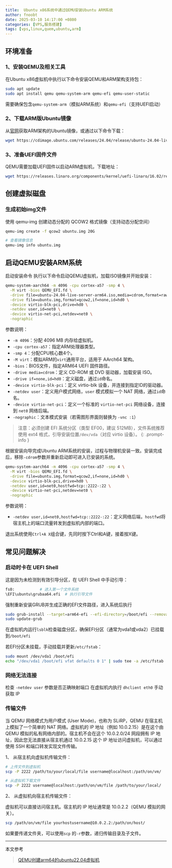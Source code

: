 ```yaml
---
title:  Ubuntu x86系统中通过QEMU安装Ubuntu ARM系统
author: fnoobt
date: 2025-03-10 14:17:00 +0800
categories: [VPS,服务搭建]
tags: [vps,linux,quem,ubuntu,arm]
---
```


## 环境准备
### 1、安装QEMU及相关工具
在Ubuntu x86虚拟机中执行以下命令安装QEMU和ARM架构支持包：
```bash
sudo apt update
sudo apt install qemu qemu-system-arm qemu-efi qemu-user-static
```

需要确保包含`qemu-system-arm`（模拟ARM系统）和`qemu-efi`（支持UEFI启动）

### 2、下载ARM版Ubuntu镜像
从[官网](https://cdimage.ubuntu.com/releases/)获取ARM架构的Ubuntu镜像，或通过以下命令下载：
```bash
wget https://cdimage.ubuntu.com/releases/24.04/release/ubuntu-24.04-live-server-arm64.iso
```
### 3、准备UEFI固件文件
QEMU需要加载UEFI固件以启动ARM虚拟机，下载地址：
```bash
wget https://releases.linaro.org/components/kernel/uefi-linaro/16.02/release/qemu64/QEMU_EFI.fd
```

## 创建虚拟磁盘
### 生成初始img文件
使用 qemu-img 创建动态分配的 QCOW2 格式镜像（支持动态分配空间）
```bash
qemu-img create -f qcow2 ubuntu.img 20G

# 查看镜像信息
qemu-img info ubuntu.img
```

## 启动QEMU安装ARM系统
​启动安装命令
执行以下命令启动QEMU虚拟机，加载ISO镜像并开始安装：
```bash
qemu-system-aarch64 -m 4096 -cpu cortex-a57 -smp 4 \
  -M virt -bios QEMU_EFI.fd \
  -drive file=ubuntu-24.04-live-server-arm64.iso,media=cdrom,format=raw \
  -drive file=ubuntu.img,format=qcow2,if=none,id=hd0 \
  -device virtio-blk-pci,drive=hd0 \
  -netdev user,id=net0 \
  -device virtio-net-pci,netdev=net0 \
  -nographic
```

​参数说明：
- `-m 4096`：分配 4096 MB 内存给虚拟机。
- `-cpu cortex-a57`：指定ARM处理器类型。
- `-smp 4`：分配CPU核心数4个。
- `-M virt`：模拟ARM的`virt`通用平台，适用于 AArch64 架构。
- `-bios`：BIOS文件，指定ARM64 UEFI 固件路径。
- `-drive media=cdrom`：定义 CD-ROM 或 DVD 驱动器，加载安装 ISO。
- `-drive if=none,id=hd0`：定义磁盘，通过`id`命名。
- `-device virtio-blk-pci`：定义 virtio-blk 设备，并连接到指定ID的驱动器。
- `-netdev user`：定义用户模式网络，`user` 模式模拟一个 NAT 网络，通过`id`命名。
- `-device virtio-net-pci`：定义一个标准的 `virtio-net-pci` 网络设备，连接到 `net0` 网络后端。
- `-nographic`：文本模式安装（若需图形界面则替换为 `-vnc :1`）
  
> 注意：​必须创建 EFI 系统分区​（类型 EF00，建议 512MB），文件系统推荐使用 ext4 格式，引导安装位置`/dev/vda`（对应 virtio 设备）。
{: .prompt-info }  

根据安装向导完成Ubuntu ARM系统的安装，过程与物理机安装一致。安装完成后，移除`-cdrom`参数并重新启动即可进入已安装的系统。
```bash
qemu-system-aarch64 -m 4096 -cpu cortex-a57 -smp 4 \
  -M virt -bios QEMU_EFI.fd \
  -drive file=ubuntu.img,format=qcow2,if=none,id=hd0 \
  -device virtio-blk-pci,drive=hd0 \
  -netdev user,id=net0,hostfwd=tcp::2222-:22 \
  -device virtio-net-pci,netdev=net0 \
  -nographic
```

参数说明：
- `-netdev user,id=net0,hostfwd=tcp::2222-:22`：定义网络后端，`hostfwd`将宿主机上的端口流量转发到虚拟机内部的端口。

退出系统使用`Ctrl+A X`组合键，先同时按下Ctrl和A键，接着按X键。

## 常见问题解决
### ​启动时卡在 UEFI Shell
这是因为未检测到有效引导分区，在 UEFI Shell 中手动引导：
```bash
fs0:           # 进入第一个文件系统
\EFI\ubuntu\grubaa64.efi  # 执行引导文件
```

强制重新安装GRUB并生成正确的EFI文件路径，进入系统后执行
```bash
sudo grub-install --target=arm64-efi --efi-directory=/boot/efi --removable
sudo update-grub
```

在虚拟机内运行`lsblk`检查磁盘分区，确保EFI分区（通常为vda1或vda2）已挂载到`/boot/efi`

若EFI分区未挂载，手动挂载并更新`/etc/fstab`：
```bash
sudo mount /dev/vda1 /boot/efi
echo "/dev/vda1 /boot/efi vfat defaults 0 1" | sudo tee -a /etc/fstab
```

### 网络无法连接
检查 `-netdev user` 参数是否正确映射端口
在虚拟机内执行 `dhclient eth0` 手动获取 IP

### 传输文件
当 QEMU 网络模式为用户模式 (User Mode)，也称为 SLiRP，QEMU 在宿主机上模拟了一个简单的 NAT 网络。虚拟机的 IP 地址（例如 10.0.2.15）是在这个由 QEMU 模拟的私有网络内部的。宿主机不会在这个 10.0.2.0/24 网段拥有 IP 地址，因此您无法直接从宿主机通过 10.0.2.15 这个 IP 地址访问虚拟机，可以通过使用 SSH 和端口转发实现文件传输。

1、 从宿主机向虚拟机传输文件：

```bash
# 上传文件到虚拟机
scp -P 2222 /path/to/your/local/file username@localhost:/path/on/vm/

# 从虚拟机下载文件
scp -P 2222 username@localhost:/path/on/vm/file /path/to/your/local/
```

2、 从虚拟机向宿主机传输文件：

虚拟机可以直接访问宿主机。宿主机的 IP 地址通常是 10.0.2.2（QEMU 模拟的网关）。
```bash
scp /path/on/vm/file yourhostusername@10.0.2.2:/path/on/host/
```

如果要传递文件夹，可以使用`scp` 的`-r`参数，递归传输目录及子文件。

****

本文参考

> [QEMU创建arm64的ubuntu22.04虚拟机](https://blog.csdn.net/weixin_40837318/article/details/136737347)